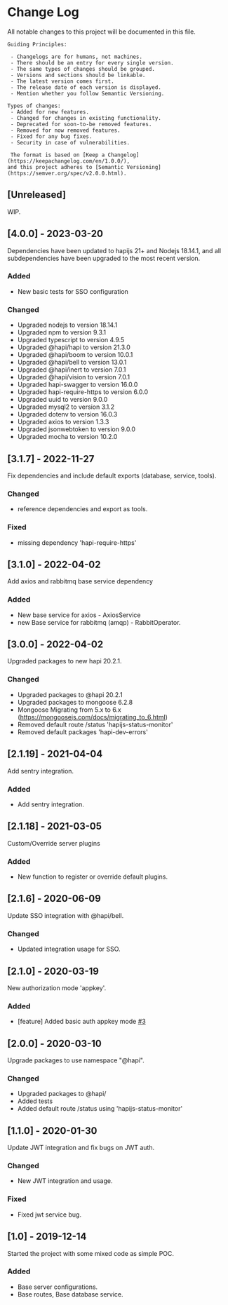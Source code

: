 # Change Log

All notable changes to this project will be documented in this file.

```
Guiding Principles:

 - Changelogs are for humans, not machines.
 - There should be an entry for every single version.
 - The same types of changes should be grouped.
 - Versions and sections should be linkable.
 - The latest version comes first.
 - The release date of each version is displayed.
 - Mention whether you follow Semantic Versioning.

Types of changes:
 - Added for new features.
 - Changed for changes in existing functionality.
 - Deprecated for soon-to-be removed features.
 - Removed for now removed features.
 - Fixed for any bug fixes.
 - Security in case of vulnerabilities.

 The format is based on [Keep a Changelog](https://keepachangelog.com/en/1.0.0/),
and this project adheres to [Semantic Versioning](https://semver.org/spec/v2.0.0.html).

```

## [Unreleased]

WIP.

## [4.0.0] - 2023-03-20

Dependencies have been updated to hapijs 21+ and Nodejs 18.14.1, and all subdependencies have been upgraded to the most recent version.

### Added

- New basic tests for SSO configuration

### Changed

- Upgraded nodejs to version 18.14.1
- Upgraded npm to version 9.3.1
- Upgraded typescript to version 4.9.5
- Upgraded @hapi/hapi to version 21.3.0
- Upgraded @hapi/boom to version 10.0.1
- Upgraded @hapi/bell to version 13.0.1
- Upgraded @hapi/inert to version 7.0.1
- Upgraded @hapi/vision to version 7.0.1
- Upgraded hapi-swagger to version 16.0.0
- Upgraded hapi-require-https to version 6.0.0
- Upgraded uuid to version 9.0.0
- Upgraded mysql2 to version 3.1.2
- Upgraded dotenv to version 16.0.3
- Upgraded axios to version 1.3.3
- Upgraded jsonwebtoken to version 9.0.0
- Upgraded mocha to version 10.2.0

## [3.1.7] - 2022-11-27

Fix dependencies and include default exports (database, service, tools).

### Changed

- reference dependencies and export as tools.

### Fixed

- missing dependency 'hapi-require-https'

## [3.1.0] - 2022-04-02

Add axios and rabbitmq base service dependency

### Added

- New base service for axios - AxiosService
- new Base service for rabbitmq (amqp) - RabbitOperator.

## [3.0.0] - 2022-04-02

Upgraded packages to new hapi 20.2.1.

### Changed

- Upgraded packages to @hapi 20.2.1
- Upgraded packages to mongoose 6.2.8
- Mongoose Migrating from 5.x to 6.x (https://mongoosejs.com/docs/migrating_to_6.html)
- Removed default route /status 'hapijs-status-monitor'
- Removed default packages 'hapi-dev-errors'

## [2.1.19] - 2021-04-04

Add sentry integration.

### Added

- Add sentry integration.

## [2.1.18] - 2021-03-05

Custom/Override server plugins

### Added

- New function to register or override default plugins.

## [2.1.6] - 2020-06-09

Update SSO integration with @hapi/bell.

### Changed

- Updated integration usage for SSO.

## [2.1.0] - 2020-03-19

New authorization mode 'appkey'.

### Added

- [feature] Added basic auth appkey mode [#3](/../../issues/3)

## [2.0.0] - 2020-03-10

Upgrade packages to use namespace "@hapi".

### Changed

- Upgraded packages to @hapi/
- Added tests
- Added default route /status using 'hapijs-status-monitor'

## [1.1.0] - 2020-01-30

Update JWT integration and fix bugs on JWT auth.

### Changed

- New JWT integration and usage.

### Fixed

- Fixed jwt service bug.

## [1.0] - 2019-12-14

Started the project with some mixed code as simple POC.

### Added

- Base server configurations.
- Base routes, Base database service.
